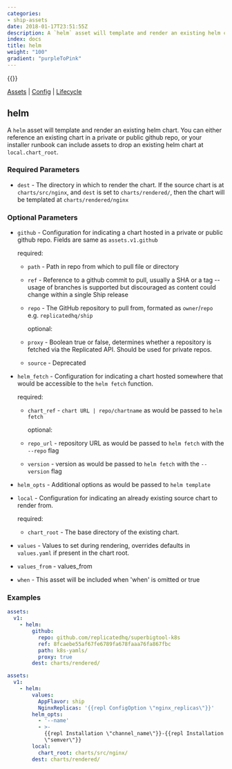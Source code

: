 ```yaml
---
categories:
- ship-assets
date: 2018-01-17T23:51:55Z
description: A `helm` asset will template and render an existing helm chart. You can either reference an existing chart in a private or public github repo, or your installer runbook can include assets to drop an existing helm chart at `local.chart_root`.
index: docs
title: helm
weight: "100"
gradient: "purpleToPink"
---
```


{{<legacynotice>}}

[Assets](/api/ship-assets/assets) | [Config](/api/ship-config/config) | [Lifecycle](/api/ship-lifecycle/lifecycle)

## helm

A `helm` asset will template and render an existing helm chart. You can either reference an existing chart in a private or public github repo, or your installer runbook can include assets to drop an existing helm chart at `local.chart_root`.





### Required Parameters


- `dest` - The directory in which to render the chart. If the source chart is at `charts/src/nginx`, and `dest` is set to `charts/rendered/`, then the chart will be templated at `charts/rendered/nginx`



### Optional Parameters


- `github` - Configuration for indicating a chart hosted in a private or public github repo. Fields are same as `assets.v1.github`

    required:

  - `path` - Path in repo from which to pull file or directory

  - `ref` - Reference to a github commit to pull, usually a SHA or a tag -- usage of branches is supported but discouraged as content could change within a single Ship release

  - `repo` - The GitHub repository to pull from, formated as `owner`/`repo` e.g. `replicatedhq/ship`

    optional:

  - `proxy` - Boolean true or false, determines whether a repository is fetched via the Replicated API. Should be used for private repos.

  - `source` - Deprecated


- `helm_fetch` - Configuration for indicating a chart hosted somewhere that would be accessible to the `helm fetch` function.

    required:

  - `chart_ref` - `chart URL | repo/chartname` as would be passed to `helm fetch`

    optional:

  - `repo_url` - repository URL as would be passed to `helm fetch` with the `--repo` flag

  - `version` - version as would be passed to `helm fetch` with the `--version` flag


- `helm_opts` - Additional options as would be passed to `helm template`


- `local` - Configuration for indicating an already existing source chart to render from.

    required:

  - `chart_root` - The base directory of the existing chart.


- `values` - Values to set during rendering, overrides defaults in `values.yaml` if present in the chart root.


- `values_from` - values_from


- `when` - This asset will be included when 'when' is omitted or true


### Examples

```yaml
assets:
  v1:
    - helm:
        github:
          repo: github.com/replicatedhq/superbigtool-k8s
          ref: 8fcaebe55af67fe6789fa678faaa76fa867fbc
          path: k8s-yamls/
          proxy: true
        dest: charts/rendered/
```

```yaml
assets:
  v1:
    - helm:
        values:
          AppFlavor: ship
          NginxReplicas: '{{repl ConfigOption \"nginx_replicas\"}}'
        helm_opts:
          - '--name'
          - >-
            {{repl Installation \"channel_name\"}}-{{repl Installation
            \"semver\"}}
        local:
          chart_root: charts/src/nginx/
        dest: charts/rendered/
```
